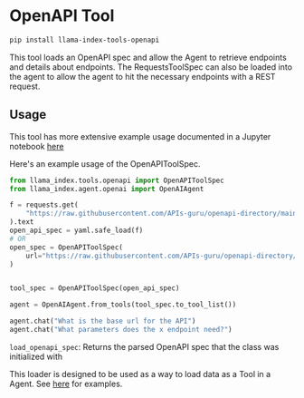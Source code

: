 # OpenAPI Tool

```bash
pip install llama-index-tools-openapi
```

This tool loads an OpenAPI spec and allow the Agent to retrieve endpoints and details about endpoints. The RequestsToolSpec can also be loaded into the agent to allow the agent to hit the necessary endpoints with a REST request.

## Usage

This tool has more extensive example usage documented in a Jupyter notebook [here](https://github.com/emptycrown/llama-hub/tree/main/llama_hub/tools/notebooks/openapi_and_requests.ipynb)

Here's an example usage of the OpenAPIToolSpec.

```python
from llama_index.tools.openapi import OpenAPIToolSpec
from llama_index.agent.openai import OpenAIAgent

f = requests.get(
    "https://raw.githubusercontent.com/APIs-guru/openapi-directory/main/APIs/openai.com/1.2.0/openapi.yaml"
).text
open_api_spec = yaml.safe_load(f)
# OR
open_spec = OpenAPIToolSpec(
    url="https://raw.githubusercontent.com/APIs-guru/openapi-directory/main/APIs/openai.com/1.2.0/openapi.yaml"
)


tool_spec = OpenAPIToolSpec(open_api_spec)

agent = OpenAIAgent.from_tools(tool_spec.to_tool_list())

agent.chat("What is the base url for the API")
agent.chat("What parameters does the x endpoint need?")
```

`load_openapi_spec`: Returns the parsed OpenAPI spec that the class was initialized with

This loader is designed to be used as a way to load data as a Tool in a Agent. See [here](https://github.com/emptycrown/llama-hub/tree/main) for examples.
